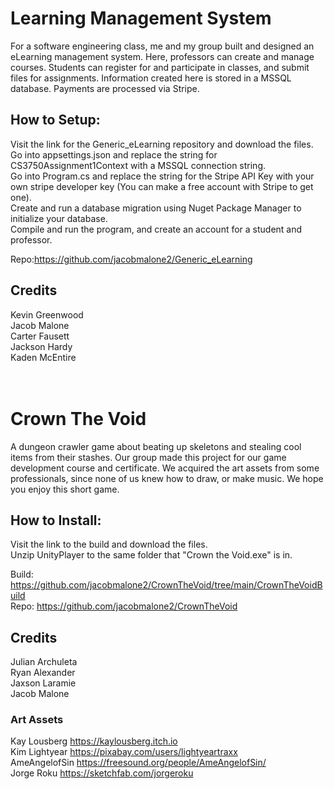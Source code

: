 # Learning Management System
For a software engineering class, me and my group built and designed an eLearning management system.
Here, professors can create and manage courses. Students can register for and participate in classes, and submit files for assignments.
Information created here is stored in a MSSQL database. Payments are processed via Stripe.

## How to Setup:
Visit the link for the Generic_eLearning repository and download the files. <br/>
Go into appsettings.json and replace the string for CS3750Assignment1Context with a MSSQL connection string. <br/>
Go into Program.cs and replace the string for the Stripe API Key with your own stripe developer key (You can make a free account with Stripe to get one). <br/>
Create and run a database migration using Nuget Package Manager to initialize your database. <br/>
Compile and run the program, and create an account for a student and professor. <br/>

Repo:https://github.com/jacobmalone2/Generic_eLearning

## Credits
Kevin Greenwood <br/>
Jacob Malone <br/>
Carter Fausett <br/>
Jackson Hardy <br/>
Kaden McEntire <br/>
<br/>
<br/>
# Crown The Void
A dungeon crawler game about beating up skeletons and stealing cool items from their stashes.
Our group made this project for our game development course and certificate.
We acquired the art assets from some professionals, since none of us knew how to draw, or make music.
We hope you enjoy this short game.

## How to Install:
Visit the link to the build and download the files. <br/>
Unzip UnityPlayer to the same folder that "Crown the Void.exe" is in.

Build: https://github.com/jacobmalone2/CrownTheVoid/tree/main/CrownTheVoidBuild <br/>
Repo: https://github.com/jacobmalone2/CrownTheVoid

## Credits
Julian Archuleta <br/>
Ryan Alexander <br/>
Jaxson Laramie <br/>
Jacob Malone <br/>

### Art Assets
Kay Lousberg https://kaylousberg.itch.io <br/>
Kim Lightyear https://pixabay.com/users/lightyeartraxx <br/>
AmeAngelofSin https://freesound.org/people/AmeAngelofSin/ <br/>
Jorge Roku https://sketchfab.com/jorgeroku <br/>

